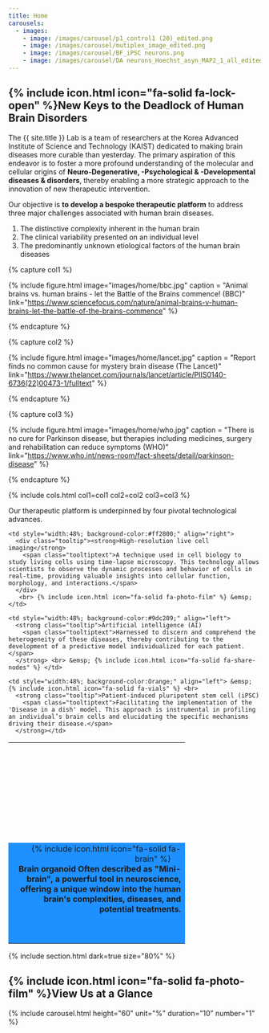 ```yaml
---
title: Home
carousels:
  - images: 
    - image: /images/carousel/p1_control1 (20)_edited.png
    - image: /images/carousel/mutiplex_image_edited.png
    - image: /images/carousel/BF_iPSC neurons.png
    - image: /images/carousel/DA neurons_Hoechst_asyn_MAP2_1_all_edited.png
---
```


## {% include icon.html icon="fa-solid fa-lock-open" %}New Keys to the Deadlock of Human Brain Disorders

The {{ site.title }} Lab is a team of researchers at the Korea Advanced Institute of Science and Technology (KAIST) dedicated to making brain diseases more curable than yesterday. The primary aspiration of this endeavor is to foster a more profound understanding of the molecular and cellular origins of <strong>Neuro-Degenerative, -Psychological & -Developmental diseases & disorders</strong>, thereby enabling a more strategic approach to the innovation of new therapeutic intervention.
<br>

Our objective is <strong>to develop a bespoke therapeutic platform</strong> to address three major challenges associated with human brain diseases.

<ol>
  <li>The distinctive complexity inherent in the human brain </li>
  
  <li>The clinical variability presented on an individual level </li>
  
  <li>The predominantly unknown etiological factors of the human brain diseases </li>
</ol>

{% capture col1 %}

{% include figure.html image="images/home/bbc.jpg" caption = "Animal brains vs. human brains - let the Battle of the Brains commence! (BBC)" link="https://www.sciencefocus.com/nature/animal-brains-v-human-brains-let-the-battle-of-the-brains-commence" %}

{% endcapture %}

{% capture col2 %}

{% include figure.html image="images/home/lancet.jpg" caption = "Report finds no common cause for mystery brain disease (The Lancet)" link="https://www.thelancet.com/journals/lancet/article/PIIS0140-6736(22)00473-1/fulltext" %}

{% endcapture %}

{% capture col3 %}

{% include figure.html image="images/home/who.jpg" caption = "There is no cure for Parkinson disease, but therapies including medicines, surgery and rehabilitation can reduce symptoms (WHO)" link="https://www.who.int/news-room/fact-sheets/detail/parkinson-disease" %}

{% endcapture %}

{% include cols.html col1=col1 col2=col2 col3=col3 %}

Our therapeutic platform is underpinned by four pivotal technological advances.

<table style="width:70%">
  <tr style="height:200px; vertical-align:bottom;">
    
    <td style="width:48%; background-color:#ff2800;" align="right">
      <div class="tooltip"><strong>High-resolution live cell imaging</strong>
        <span class="tooltiptext">A technique used in cell biology to study living cells using time-lapse microscopy. This technology allows scientists to observe the dynamic processes and behavior of cells in real-time, providing valuable insights into cellular function, morphology, and interactions.</span>
      </div>
       <br> {% include icon.html icon="fa-solid fa-photo-film" %} &emsp; </td>
    
    <td style="width:48%; background-color:#9dc209;" align="left">
      <strong class="tooltip">Artificial intelligence (AI)
        <span class="tooltiptext">Harnessed to discern and comprehend the heterogeneity of these diseases, thereby contributing to the development of a predictive model individualized for each patient.</span>
      </strong> <br> &emsp; {% include icon.html icon="fa-solid fa-share-nodes" %} </td>
  </tr>
  
  <tr style="height:200px; vertical-align:top;">
    <td style="width:48%; background-color:DodgerBlue;" align="right">{% include icon.html icon="fa-solid fa-brain" %} &emsp; <br>
      <strong class="tooltip">Brain organoid
        <span class="tooltiptext">Often described as "Mini-brain", a powerful tool in neuroscience, offering a unique window into the human brain's complexities, diseases, and potential treatments.</span>
      </strong> </td>
    
    <td style="width:48%; background-color:Orange;" align="left"> &emsp; {% include icon.html icon="fa-solid fa-vials" %} <br>
      <strong class="tooltip">Patient-induced pluripotent stem cell (iPSC)
        <span class="tooltiptext">Facilitating the implementation of the 'Disease in a dish' model. This approach is instrumental in profiling an individual’s brain cells and elucidating the specific mechanisms driving their disease.</span>
      </strong></td>
  </tr>
</table>

{% include section.html dark=true size="80%" %}

## {% include icon.html icon="fa-solid fa-photo-film" %}View Us at a Glance

{% include carousel.html height="60" unit="%" duration="10" number="1" %}
